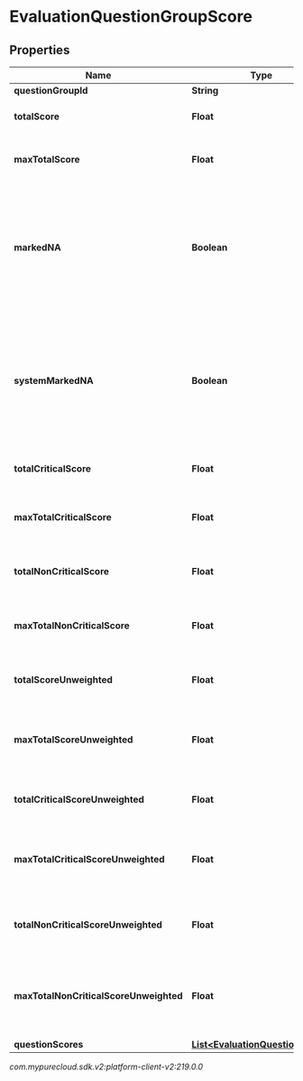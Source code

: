 # EvaluationQuestionGroupScore


## Properties

| Name | Type | Description | Notes |
| ------------ | ------------- | ------------- | ------------- |
| **questionGroupId** | **String** |  |  [optional] |
| **totalScore** | **Float** | Score of all questions in the group |  [optional] |
| **maxTotalScore** | **Float** | Maximum possible score of all questions in the group |  [optional] |
| **markedNA** | **Boolean** | True when the evaluation is submitted with a question group that does not have any answers. Only allowed when naEnabled is true or if set by the system |  [optional] |
| **systemMarkedNA** | **Boolean** | If markedNA is true, systemMarkedNA indicates whether it was marked by a user or by the system due to visibility conditions. Always false if markedNA is false. |  [optional] |
| **totalCriticalScore** | **Float** | Score of only the critical questions in the group |  [optional] |
| **maxTotalCriticalScore** | **Float** | Maximum possible score of only the critical questions in the group |  [optional] |
| **totalNonCriticalScore** | **Float** | Score of only the non critical questions in the group |  [optional] |
| **maxTotalNonCriticalScore** | **Float** | Maximum possible score of only the non critical questions in the group |  [optional] |
| **totalScoreUnweighted** | **Float** | Unweighted score of all questions in the group |  [optional] |
| **maxTotalScoreUnweighted** | **Float** | Maximum possible unweighted score of all questions in the group |  [optional] |
| **totalCriticalScoreUnweighted** | **Float** | Unweighted score of only the critical questions in the group |  [optional] |
| **maxTotalCriticalScoreUnweighted** | **Float** | Maximum possible unweighted score of only the critical questions in the group |  [optional] |
| **totalNonCriticalScoreUnweighted** | **Float** | Unweighted score of only the non critical questions in the group |  [optional] |
| **maxTotalNonCriticalScoreUnweighted** | **Float** | Maximum possible unweighted score of only the non critical questions in the group |  [optional] |
| **questionScores** | [**List&lt;EvaluationQuestionScore&gt;**](EvaluationQuestionScore) |  |  [optional] |




_com.mypurecloud.sdk.v2:platform-client-v2:219.0.0_
